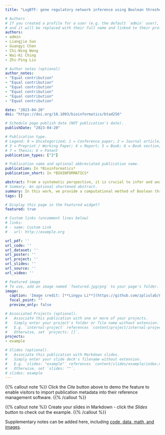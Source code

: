 ```yaml
---
title: "LogBTF: gene regulatory network inference using Boolean threshold network model from single-cell gene expression data "

# Authors
# If you created a profile for a user (e.g. the default `admin` user), write the username (folder name) here 
# and it will be replaced with their full name and linked to their profile.
authors:
- admin
- Liangjie Sun
- Guangyi Chen
- Chi-Wing Wong
- Wai-Ki Ching
- Zhi-Ping Liu

# Author notes (optional)
author_notes:
- "Equal contribution"
- "Equal contribution"
- "Equal contribution"
- "Equal contribution"
- "Equal contribution"
- "Equal contribution"

date: "2023-04-20"
doi: "https://doi.org/10.1093/bioinformatics/btad256"

# Schedule page publish date (NOT publication's date).
publishDate: "2023-04-20"

# Publication type.
# Legend: 0 = Uncategorized; 1 = Conference paper; 2 = Journal article;
# 3 = Preprint / Working Paper; 4 = Report; 5 = Book; 6 = Book section;
# 7 = Thesis; 8 = Patent
publication_types: ["2"]

# Publication name and optional abbreviated publication name.
publication: In *Bioinformatics*
publication_short: In *BIOINFORMATICS*

abstract: From a systematic perspective, it is crucial to infer and analyze gene regulatory network (GRN) from high-throughput single-cell RNA sequencing data. However, most existing GRN inference methods mainly focus on the network topology, only few of them consider how to explicitly describe the updated logic rules of regulation in GRNs to obtain their dynamics. Moreover, some inference methods also fail to deal with the over-fitting problem caused by the noise in time series data. In this article, we propose a novel embedded Boolean threshold network method called LogBTF, which effectively infers GRN by integrating regularized logistic regression and Boolean threshold function. First, the continuous gene expression values are converted into Boolean values and the elastic net regression model is adopted to fit the binarized time series data. Then, the estimated regression coefficients are applied to represent the unknown Boolean threshold function of the candidate Boolean threshold network as the dynamical equations. To overcome the multi-collinearity and over-fitting problems, a new and effective approach is designed to optimize the network topology by adding a perturbation design matrix to the input data and thereafter setting sufficiently small elements of the output coefficient vector to zeros. In addition, the cross-validation procedure is implemented into the Boolean threshold network model framework to strengthen the inference capability. Finally, extensive experiments on one simulated Boolean value dataset, dozens of simulation datasets, and three real single-cell RNA sequencing datasets demonstrate that the LogBTF method can infer GRNs from time series data more accurately than some other alternative methods for GRN inference. The source data and code are available at https://github.com/zpliulab/LogBTF.
# Summary. An optional shortened abstract.
summary: In this work, we provide a computational method of Boolean threshold network (LogBTF) method for gene regulatory network inference from single-cell expression data. 
tags: []

# Display this page in the Featured widget?
featured: true

# Custom links (uncomment lines below)
# links:
# - name: Custom Link
#   url: http://example.org

url_pdf: ''
url_code: ''
url_dataset: ''
url_poster: ''
url_project: ''
url_slides: ''
url_source: ''
url_video: ''

# Featured image
# To use, add an image named `featured.jpg/png` to your page's folder. 
image:
  caption: 'Image credit: [**Lingyu Li**](https://github.com/zpliulab/LogBTF/blob/main/Data/framework.png)'
  focal_point: ""
  preview_only: false

# Associated Projects (optional).
#   Associate this publication with one or more of your projects.
#   Simply enter your project's folder or file name without extension.
#   E.g. `internal-project` references `content/project/internal-project/index.md`.
#   Otherwise, set `projects: []`.
projects:
- example

# Slides (optional).
#   Associate this publication with Markdown slides.
#   Simply enter your slide deck's filename without extension.
#   E.g. `slides: "example"` references `content/slides/example/index.md`.
#   Otherwise, set `slides: ""`.
# slides: example
---
```


{{% callout note %}}
Click the *Cite* button above to demo the feature to enable visitors to import publication metadata into their reference management software.
{{% /callout %}}

{{% callout note %}}
Create your slides in Markdown - click the *Slides* button to check out the example.
{{% /callout %}}

Supplementary notes can be added here, including [code, data, math, and images](https://github.com/zpliulab/LogBTF).

